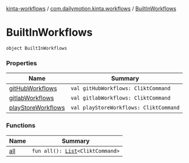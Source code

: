 [kinta-workflows](../../index.md) / [com.dailymotion.kinta.workflows](../index.md) / [BuiltInWorkflows](./index.md)

# BuiltInWorkflows

`object BuiltInWorkflows`

### Properties

| Name | Summary |
|---|---|
| [gitHubWorkflows](git-hub-workflows.md) | `val gitHubWorkflows: CliktCommand` |
| [gitlabWorkflows](gitlab-workflows.md) | `val gitlabWorkflows: CliktCommand` |
| [playStoreWorkflows](play-store-workflows.md) | `val playStoreWorkflows: CliktCommand` |

### Functions

| Name | Summary |
|---|---|
| [all](all.md) | `fun all(): `[`List`](https://kotlinlang.org/api/latest/jvm/stdlib/kotlin.collections/-list/index.html)`<CliktCommand>` |
